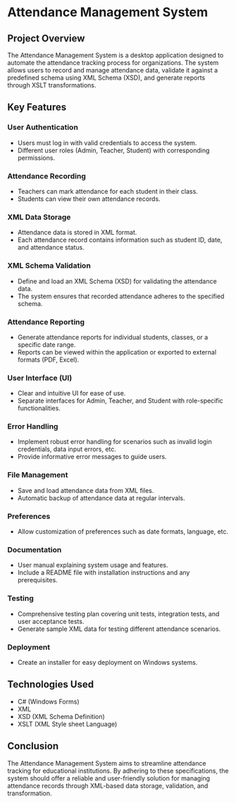 # Attendance Management System

## Project Overview
The Attendance Management System is a desktop application designed to automate the attendance tracking process for organizations. The system allows users to record and manage attendance data, validate it against a predefined schema using XML Schema (XSD), and generate reports through XSLT transformations.

## Key Features
### User Authentication
- Users must log in with valid credentials to access the system.
- Different user roles (Admin, Teacher, Student) with corresponding permissions.

### Attendance Recording
- Teachers can mark attendance for each student in their class.
- Students can view their own attendance records.

### XML Data Storage
- Attendance data is stored in XML format.
- Each attendance record contains information such as student ID, date, and attendance status.

### XML Schema Validation
- Define and load an XML Schema (XSD) for validating the attendance data.
- The system ensures that recorded attendance adheres to the specified schema.

### Attendance Reporting
- Generate attendance reports for individual students, classes, or a specific date range.
- Reports can be viewed within the application or exported to external formats (PDF, Excel).

### User Interface (UI)
- Clear and intuitive UI for ease of use.
- Separate interfaces for Admin, Teacher, and Student with role-specific functionalities.

### Error Handling
- Implement robust error handling for scenarios such as invalid login credentials, data input errors, etc.
- Provide informative error messages to guide users.

### File Management
- Save and load attendance data from XML files.
- Automatic backup of attendance data at regular intervals.

### Preferences
- Allow customization of preferences such as date formats, language, etc.

### Documentation
- User manual explaining system usage and features.
- Include a README file with installation instructions and any prerequisites.

### Testing
- Comprehensive testing plan covering unit tests, integration tests, and user acceptance tests.
- Generate sample XML data for testing different attendance scenarios.

### Deployment
- Create an installer for easy deployment on Windows systems.

## Technologies Used
- C# (Windows Forms)
- XML
- XSD (XML Schema Definition)
- XSLT (XML Style sheet Language)

## Conclusion
The Attendance Management System aims to streamline attendance tracking for educational institutions. By adhering to these specifications, the system should offer a reliable and user-friendly solution for managing attendance records through XML-based data storage, validation, and transformation.
